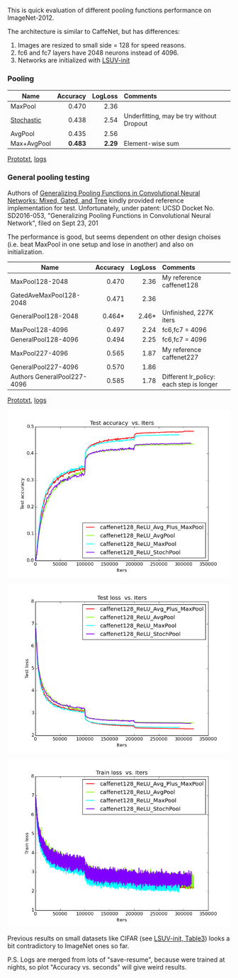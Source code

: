 This is quick evaluation of different pooling functions performance on ImageNet-2012. 

The architecture is similar to CaffeNet, but has differences:

1. Images are resized to small side = 128 for speed reasons.
2. fc6 and fc7 layers have 2048 neurons instead of 4096. 
3. Networks are initialized with [LSUV-init](http://arxiv.org/abs/1511.06422)


### Pooling

| Name    | Accuracy      | LogLoss | Comments  |
| -------|---------:| -------:|:-----------|
| MaxPool |0.470| 2.36 | |
| [Stochastic](http://arxiv.org/abs/1301.3557) |0.438| 2.54| Underfitting, may be try without Dropout|
| AvgPool |0.435| 2.56 | |
| Max+AvgPool |**0.483**| **2.29** | Element-wise sum|


[Prototxt](https://github.com/ducha-aiki/caffenet-benchmark/tree/master/prototxt/pool), [logs](https://github.com/ducha-aiki/caffenet-benchmark/tree/master/logs/pooling)



### General pooling testing
Authors of [Generalizing Pooling Functions in Convolutional Neural Networks: Mixed, Gated, and Tree](http://arxiv.org/abs/1509.08985) kindly provided reference implementation for test. 
Unfortunately, under patent: UCSD Docket No. SD2016-053, "Generalizing Pooling Functions in Convolutional Neural Network", filed on Sept 23, 201

The performance is good, but seems dependent on other design choises (i.e. beat MaxPool in one setup and lose in another) and also on initialization.

| Name    | Accuracy      | LogLoss | Comments  |
| -------|---------:| -------:|:-----------|
| MaxPool128-2048 |0.470| 2.36 | My reference caffenet128 |
| GatedAveMaxPool128-2048 |0.471| 2.36 | |
| GeneralPool128-2048 |0.464*| 2.46* | Unfinished, 227K iters |
| MaxPool128-4096 |0.497| 2.24 | fc6,fc7 = 4096 |
| GeneralPool128-4096 |0.494| 2.25 |fc6,fc7 = 4096  |
| MaxPool227-4096 |0.565| 1.87 | My reference caffenet227 |
| GeneralPool227-4096 |0.570| 1.86 |  |
| Authors GeneralPool227-4096 |0.585| 1.78 | Different lr_policy: each step is longer |


[Prototxt](https://github.com/ducha-aiki/caffenet-benchmark/tree/master/prototxt/pool/gen_pool), [logs](https://github.com/ducha-aiki/caffenet-benchmark/tree/master/logs/pooling)


![CaffeNet128 test accuracy](/logs/pooling/img/0.png)


![CaffeNet128 test loss](/logs/pooling/img/2.png)


![CaffeNet128 train loss](/logs/pooling/img/6.png)

Previous results on small datasets like CIFAR (see [LSUV-init, Table3](http://arxiv.org/abs/1511.06422)) looks a bit contradictory to ImageNet ones so far.

P.S. Logs are merged from lots of "save-resume", because were trained at nights, so plot "Accuracy vs. seconds" will give weird results. 

